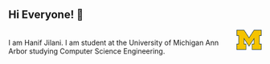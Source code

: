 ## Hi Everyone! 👋

<img align="right" src = "1200px-Michigan_Wolverines_logo.svg.png" width = "50" height = "40"/>
<br>
I am Hanif Jilani. I am student at the University of Michigan Ann Arbor studying Computer Science Engineering. 
<!--
**hanifjilani/hanifjilani** is a ✨ _special_ ✨ repository because its `README.md` (this file) appears on your GitHub profile.

Here are some ideas to get you started:

- 🔭 I’m currently working on ...
- 🌱 I’m currently learning ...
- 👯 I’m looking to collaborate on ...
- 🤔 I’m looking for help with ...
- 💬 Ask me about ...
- 📫 How to reach me: ...
- 😄 Pronouns: ...
- ⚡ Fun fact: ...
-->
